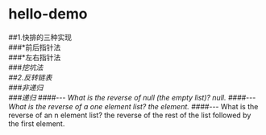# hello-demo

##1.快排的三种实现<br>
	###*前后指针法<br>
	###*左右指针法<br>
	###*挖坑法<br>
##2.反转链表<br>
	###*非递归<br>
	###*递归
	####---* What is the reverse of null (the empty list)? null.
    	####---* What is the reverse of a one element list? the element.
     	####---* What is the reverse of an n element list? the reverse of the rest of the list followed by the first element.
